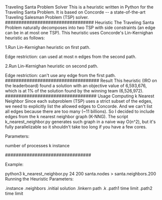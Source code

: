 Traveling Santa Problem Solver
This is a heuristic written in Python for the Traveling Santa Problem. It is based on Concorde -- a state-of-the-art Traveling Salesman Problem (TSP) solver.
#################################
Heuristic
The Traveling Santa Problem naturally decomposes into two TSP with side constraints (an edge can be in at most one TSP). This heuristic uses Concorde's Lin-Kernighan heuristic as follows:

1.Run Lin-Kernighan heuristic on first path.

Edge restriction: can used at most n edges from the second path.

2.Run Lin-Kernighan heuristic on second path.

Edge restriction: can't use any edge from the first path.
###################################
Result
This heuristic (IRO on the leaderboard) found a solution with an objective value of 6,593,676, which is at 1% of the solution found by the winning team (6,526,972).
##################################
Usage
Computing k Nearest Neighbor
Since each subproblem (TSP) uses a strict subset of the edges, we need to explicitly list the allowed edges to Concorde. And we can't list all edges because there are too many (~11 billions). So I decided to include edges from the k nearest neighbor graph (K-NNG). The script k_nearest_neighbor.py generates such graph in a naive way O(n^2), but it's fully parallelizable so it shouldn't take too long if you have a few cores.

Parameters:

number of processes
k
instance


################################

Example:

python3 k_nearest_neighbor.py 24 200 santa.nodes > santa.neighbors.200
Running the Heuristic
Parameters:

.instance
.neighbors
.initial solution
.linkern path
.k
.path1 time limit
.path2 time limit
